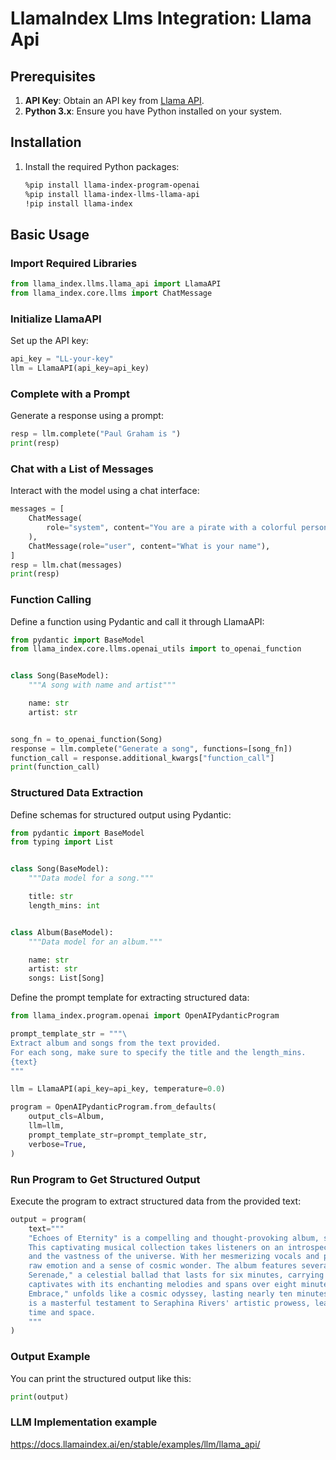 # LlamaIndex Llms Integration: Llama Api

## Prerequisites

1. **API Key**: Obtain an API key from [Llama API](https://www.llama-api.com/).
2. **Python 3.x**: Ensure you have Python installed on your system.

## Installation

1. Install the required Python packages:

   ```bash
   %pip install llama-index-program-openai
   %pip install llama-index-llms-llama-api
   !pip install llama-index
   ```

## Basic Usage

### Import Required Libraries

```python
from llama_index.llms.llama_api import LlamaAPI
from llama_index.core.llms import ChatMessage
```

### Initialize LlamaAPI

Set up the API key:

```python
api_key = "LL-your-key"
llm = LlamaAPI(api_key=api_key)
```

### Complete with a Prompt

Generate a response using a prompt:

```python
resp = llm.complete("Paul Graham is ")
print(resp)
```

### Chat with a List of Messages

Interact with the model using a chat interface:

```python
messages = [
    ChatMessage(
        role="system", content="You are a pirate with a colorful personality"
    ),
    ChatMessage(role="user", content="What is your name"),
]
resp = llm.chat(messages)
print(resp)
```

### Function Calling

Define a function using Pydantic and call it through LlamaAPI:

```python
from pydantic import BaseModel
from llama_index.core.llms.openai_utils import to_openai_function


class Song(BaseModel):
    """A song with name and artist"""

    name: str
    artist: str


song_fn = to_openai_function(Song)
response = llm.complete("Generate a song", functions=[song_fn])
function_call = response.additional_kwargs["function_call"]
print(function_call)
```

### Structured Data Extraction

Define schemas for structured output using Pydantic:

```python
from pydantic import BaseModel
from typing import List


class Song(BaseModel):
    """Data model for a song."""

    title: str
    length_mins: int


class Album(BaseModel):
    """Data model for an album."""

    name: str
    artist: str
    songs: List[Song]
```

Define the prompt template for extracting structured data:

```python
from llama_index.program.openai import OpenAIPydanticProgram

prompt_template_str = """\
Extract album and songs from the text provided.
For each song, make sure to specify the title and the length_mins.
{text}
"""

llm = LlamaAPI(api_key=api_key, temperature=0.0)

program = OpenAIPydanticProgram.from_defaults(
    output_cls=Album,
    llm=llm,
    prompt_template_str=prompt_template_str,
    verbose=True,
)
```

### Run Program to Get Structured Output

Execute the program to extract structured data from the provided text:

```python
output = program(
    text="""
    "Echoes of Eternity" is a compelling and thought-provoking album, skillfully crafted by the renowned artist, Seraphina Rivers. \
    This captivating musical collection takes listeners on an introspective journey, delving into the depths of the human experience \
    and the vastness of the universe. With her mesmerizing vocals and poignant songwriting, Seraphina Rivers infuses each track with \
    raw emotion and a sense of cosmic wonder. The album features several standout songs, including the hauntingly beautiful "Stardust \
    Serenade," a celestial ballad that lasts for six minutes, carrying listeners through a celestial dreamscape. "Eclipse of the Soul" \
    captivates with its enchanting melodies and spans over eight minutes, inviting introspection and contemplation. Another gem, "Infinity \
    Embrace," unfolds like a cosmic odyssey, lasting nearly ten minutes, drawing listeners deeper into its ethereal atmosphere. "Echoes of Eternity" \
    is a masterful testament to Seraphina Rivers' artistic prowess, leaving an enduring impact on all who embark on this musical voyage through \
    time and space.
    """
)
```

### Output Example

You can print the structured output like this:

```python
print(output)
```

### LLM Implementation example

https://docs.llamaindex.ai/en/stable/examples/llm/llama_api/
